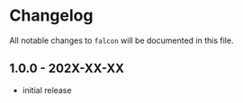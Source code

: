 # Changelog

All notable changes to `falcon` will be documented in this file.

## 1.0.0 - 202X-XX-XX

- initial release

